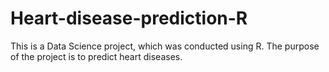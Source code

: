 # Heart-disease-prediction-R
This is a Data Science project, which was conducted using R. The purpose of the project is to predict heart diseases.
